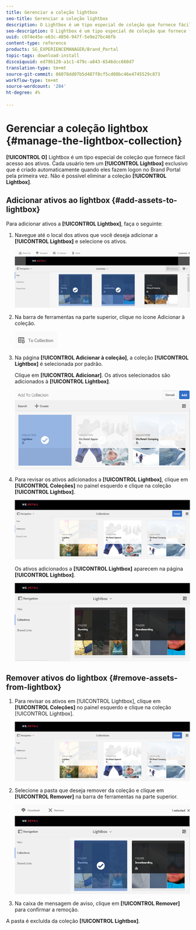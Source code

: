 ```yaml
---
title: Gerenciar a coleção lightbox
seo-title: Gerenciar a coleção lightbox
description: O Lightbox é um tipo especial de coleção que fornece fácil acesso aos ativos. Cada usuário tem uma lightbox exclusiva que é criada automaticamente quando faz logon no Brand Portal pela primeira vez. A coleção Lightbox não pode ser excluída.
seo-description: O Lightbox é um tipo especial de coleção que fornece fácil acesso aos ativos. Cada usuário tem uma lightbox exclusiva que é criada automaticamente quando faz logon no Brand Portal pela primeira vez. A coleção Lightbox não pode ser excluída.
uuid: c074e45e-e63c-4856-947f-5e9e27bc46fb
content-type: reference
products: SG_EXPERIENCEMANAGER/Brand_Portal
topic-tags: download-install
discoiquuid: ed79b120-a1c1-479c-a843-6546dcc660d7
translation-type: tm+mt
source-git-commit: 86078dd07b5d487f8cf5cd08bc46e4745529c873
workflow-type: tm+mt
source-wordcount: '284'
ht-degree: 4%

---
```



# Gerenciar a coleção lightbox {#manage-the-lightbox-collection}

**[!UICONTROL O]** Lightbox é um tipo especial de coleção que fornece fácil acesso aos ativos. Cada usuário tem um **[!UICONTROL Lightbox]** exclusivo que é criado automaticamente quando eles fazem logon no Brand Portal pela primeira vez. Não é possível eliminar a coleção **[!UICONTROL Lightbox]**.

## Adicionar ativos ao lightbox {#add-assets-to-lightbox}

Para adicionar ativos a **[!UICONTROL Lightbox]**, faça o seguinte:

1. Navegue até o local dos ativos que você deseja adicionar a **[!UICONTROL Lightbox]** e selecione os ativos.

   ![](assets/link_sharing_assetselection.png)

1. Na barra de ferramentas na parte superior, clique no ícone Adicionar à coleção.

   ![](assets/add_to_collection.png)

1. Na página **[!UICONTROL Adicionar à coleção]**, a coleção **[!UICONTROL Lightbox]** é selecionada por padrão.

   Clique em **[!UICONTROL Adicionar]**. Os ativos selecionados são adicionados à **[!UICONTROL Lightbox]**.

   ![](assets/add_to_collectionlightbox.png)

1. Para revisar os ativos adicionados a **[!UICONTROL Lightbox]**, clique em **[!UICONTROL Coleções]** no painel esquerdo e clique na coleção **[!UICONTROL Lightbox]**.

   ![](assets/collections_lightbox.png)

   Os ativos adicionados a **[!UICONTROL Lightbox]** aparecem na página **[!UICONTROL Lightbox]**.

   ![](assets/added_to_collectionlightbox.png)

## Remover ativos do lightbox {#remove-assets-from-lightbox}

1. Para revisar os ativos em [!UICONTROL Lightbox], clique em **[!UICONTROL Coleções]** no painel esquerdo e clique na coleção [!UICONTROL Lightbox].

   ![](assets/collections_lightbox-1.png)

1. Selecione a pasta que deseja remover da coleção e clique em **[!UICONTROL Remover]** na barra de ferramentas na parte superior.

   ![](assets/collections_lightboxdelete.png)

1. Na caixa de mensagem de aviso, clique em **[!UICONTROL Remover]** para confirmar a remoção.

A pasta é excluída da coleção **[!UICONTROL Lightbox]**.
